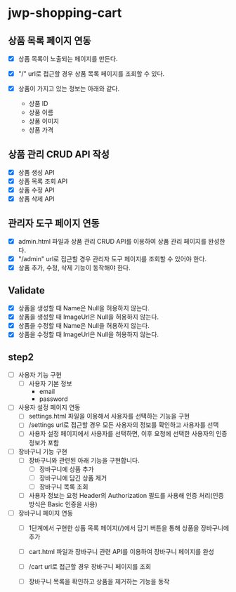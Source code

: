 # jwp-shopping-cart
## 상품 목록 페이지 연동
- [x] 상품 목록이 노출되는 페이지를 만든다.
- [x] "/" url로 접근할 경우 상품 목록 페이지를 조회할 수 있다.

- [x] 상품이 가지고 있는 정보는 아래와 같다.
  - 상품 ID
  - 상품 이름
  - 상품 이미지
  - 상품 가격

## 상품 관리 CRUD API 작성
- [x] 상품 생성 API
- [x] 상폼 목록 조회 API
- [x] 상품 수정 API
- [x] 상품 삭제 API

## 관리자 도구 페이지 연동
- [x] admin.html 파일과 상품 관리 CRUD API를 이용하여 상품 관리 페이지를 완성한다.
- [x] "/admin" url로 접근할 경우 관리자 도구 페이지를 조회할 수 있어야 한다.
- [x] 상품 추가, 수정, 삭제 기능이 동작해야 한다.

## Validate
- [x] 상품을 생성할 때 Name은 Null을 허용하지 않는다.
- [x] 상품을 생성할 때 ImageUrl은 Null을 허용하지 않는다.
- [x] 상품을 수정할 때 Name은 Null을 허용하지 않는다.
- [x] 상품을 수정할 때 ImageUrl은 Null을 허용하지 않는다.

## step2
- [ ] 사용자 기능 구현
  - [ ] 사용자 기본 정보
    - email
    - password
- [ ] 사용자 설정 페이지 연동
  - [ ] settings.html 파일을 이용해서 사용자를 선택하는 기능을 구현
  - [ ] /settings url로 접근할 경우 모든 사용자의 정보를 확인하고 사용자를 선택
  - [ ] 사용자 설정 페이지에서 사용자를 선택하면, 이후 요청에 선택한 사용자의 인증 정보가 포함
- [ ] 장바구니 기능 구현
  - [ ] 장바구니와 관련된 아래 기능을 구현합니다.
    - [ ] 장바구니에 상품 추가
    - [ ] 장바구니에 담긴 상품 제거
    - [ ] 장바구니 목록 조회
  - [ ] 사용자 정보는 요청 Header의 Authorization 필드를 사용해 인증 처리(인증 방식은 Basic 인증을 사용)
- [ ] 장바구니 페이지 연동
  - [ ] 1단계에서 구현한 상품 목록 페이지(/)에서 담기 버튼을 통해 상품을 장바구니에 추가
  - [ ] cart.html 파일과 장바구니 관련 API를 이용하여 장바구니 페이지를 완성
  - [ ] /cart url로 접근할 경우 장바구니 페이지를 조회
  - [ ] 장바구니 목록을 확인하고 상품을 제거하는 기능을 동작

